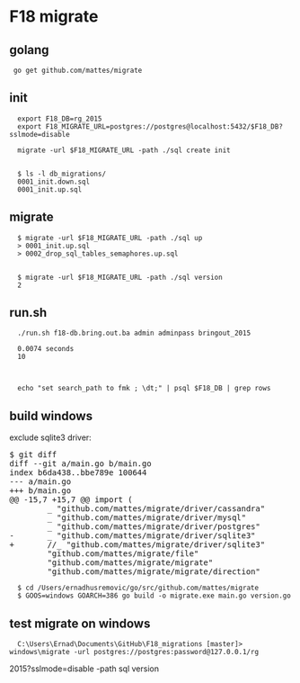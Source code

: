 F18 migrate
===============


golang
------

     go get github.com/mattes/migrate


init
--------

      export F18_DB=rg_2015
      export F18_MIGRATE_URL=postgres://postgres@localhost:5432/$F18_DB?sslmode=disable 

      migrate -url $F18_MIGRATE_URL -path ./sql create init


      $ ls -l db_migrations/
      0001_init.down.sql
      0001_init.up.sql


migrate
----------

      $ migrate -url $F18_MIGRATE_URL -path ./sql up
      > 0001_init.up.sql
      > 0002_drop_sql_tables_semaphores.up.sql


      $ migrate -url $F18_MIGRATE_URL -path ./sql version
      2



run.sh
-------

      ./run.sh f18-db.bring.out.ba admin adminpass bringout_2015

      0.0074 seconds
      10



      echo "set search_path to fmk ; \dt;" | psql $F18_DB | grep rows


build windows
-------------

exclude sqlite3 driver:

<pre>
$ git diff
diff --git a/main.go b/main.go
index b6da438..bbe789e 100644
--- a/main.go
+++ b/main.go
@@ -15,7 +15,7 @@ import (
        _ "github.com/mattes/migrate/driver/cassandra"
        _ "github.com/mattes/migrate/driver/mysql"
        _ "github.com/mattes/migrate/driver/postgres"
-       _ "github.com/mattes/migrate/driver/sqlite3"
+       //_ "github.com/mattes/migrate/driver/sqlite3"
        "github.com/mattes/migrate/file"
        "github.com/mattes/migrate/migrate"
        "github.com/mattes/migrate/migrate/direction"
</pre>

      $ cd /Users/ernadhusremovic/go/src/github.com/mattes/migrate
      $ GOOS=windows GOARCH=386 go build -o migrate.exe main.go version.go


test migrate on windows
------------------------

      C:\Users\Ernad\Documents\GitHub\F18_migrations [master]> windows\migrate -url postgres://postgres:password@127.0.0.1/rg
2015?sslmode=disable -path sql version


